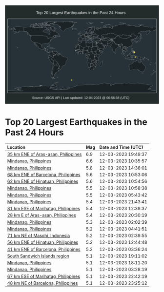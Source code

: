 ![Map](./map.png)

# Top 20 Largest Earthquakes in the Past 24 Hours

| Location | Mag | Date and Time (UTC) |
|:---|:---|:---|
| [35 km ENE of Aras-asan, Philippines](https://earthquake.usgs.gov/earthquakes/eventpage/us7000lfxx) | 6.9 | 12-03-2023 19:49:37 |
| [Mindanao, Philippines](https://earthquake.usgs.gov/earthquakes/eventpage/us7000lftp) | 6.6 | 12-03-2023 10:35:57 |
| [Mindanao, Philippines](https://earthquake.usgs.gov/earthquakes/eventpage/us7000lfwj) | 5.8 | 12-03-2023 14:36:01 |
| [68 km ENE of Barcelona, Philippines](https://earthquake.usgs.gov/earthquakes/eventpage/us7000lfui) | 5.6 | 12-03-2023 10:53:06 |
| [62 km ENE of Hinatuan, Philippines](https://earthquake.usgs.gov/earthquakes/eventpage/us7000lfus) | 5.6 | 12-03-2023 10:54:56 |
| [Mindanao, Philippines](https://earthquake.usgs.gov/earthquakes/eventpage/us7000lfux) | 5.5 | 12-03-2023 10:58:38 |
| [Mindanao, Philippines](https://earthquake.usgs.gov/earthquakes/eventpage/us7000lfrl) | 5.5 | 12-03-2023 05:43:42 |
| [Mindanao, Philippines](https://earthquake.usgs.gov/earthquakes/eventpage/us7000lfzh) | 5.4 | 12-03-2023 21:43:41 |
| [81 km ESE of Marihatag, Philippines](https://earthquake.usgs.gov/earthquakes/eventpage/us7000lfvs) | 5.4 | 12-03-2023 12:39:37 |
| [28 km E of Aras-asan, Philippines](https://earthquake.usgs.gov/earthquakes/eventpage/us7000lfz0) | 5.4 | 12-03-2023 20:30:19 |
| [Mindanao, Philippines](https://earthquake.usgs.gov/earthquakes/eventpage/us7000lfqg) | 5.3 | 12-03-2023 02:02:39 |
| [Mindanao, Philippines](https://earthquake.usgs.gov/earthquakes/eventpage/us7000lfrc) | 5.2 | 12-03-2023 04:41:51 |
| [71 km NE of Masohi, Indonesia](https://earthquake.usgs.gov/earthquakes/eventpage/us7000lfqm) | 5.2 | 12-03-2023 02:39:55 |
| [56 km ENE of Hinatuan, Philippines](https://earthquake.usgs.gov/earthquakes/eventpage/us7000lfvv) | 5.2 | 12-03-2023 12:44:48 |
| [41 km ENE of Barcelona, Philippines](https://earthquake.usgs.gov/earthquakes/eventpage/us7000lfqy) | 5.2 | 12-03-2023 03:36:24 |
| [South Sandwich Islands region](https://earthquake.usgs.gov/earthquakes/eventpage/us7000lfxr) | 5.1 | 12-03-2023 19:11:02 |
| [Mindanao, Philippines](https://earthquake.usgs.gov/earthquakes/eventpage/us7000lfxh) | 5.1 | 12-03-2023 18:11:20 |
| [Mindanao, Philippines](https://earthquake.usgs.gov/earthquakes/eventpage/us7000lfqx) | 5.1 | 12-03-2023 03:28:19 |
| [67 km ESE of Marihatag, Philippines](https://earthquake.usgs.gov/earthquakes/eventpage/us7000lg03) | 5.1 | 12-03-2023 22:42:19 |
| [48 km NE of Barcelona, Philippines](https://earthquake.usgs.gov/earthquakes/eventpage/us7000lg0a) | 5.1 | 12-03-2023 23:25:12 |
